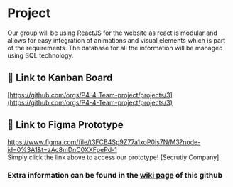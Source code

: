 # Project
Our group will be using ReactJS for the website as react is modular and allows for easy integration of animations and visual elements which is part of the requirements. The database for all the information will be managed using SQL technology. 


## 🔗 Link to Kanban Board
[https://github.com/orgs/P4-4-Team-project/projects/3](https://github.com/orgs/P4-4-Team-project/projects/3)


## 🚀 Link to Figma Prototype
https://www.figma.com/file/t3FCB4Sp9Z77a1xoP0is7N/M3?node-id=0%3A1&t=zAc8mDnC0XXFpePd-1   <br/>
Simply click the link above to access our prototype! [Secrutiy Company]

### Extra information can be found in the [wiki page](https://github.com/P4-4-Team-project/team4WMS/wiki) of this github
